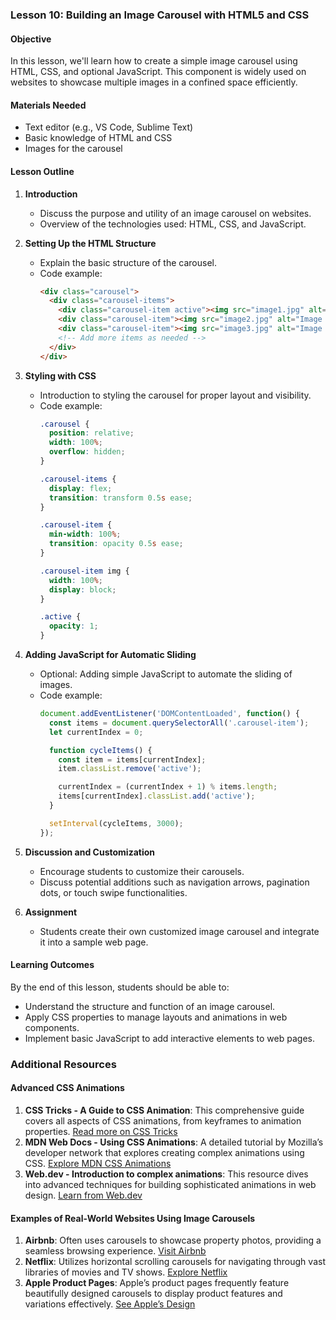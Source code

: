 ### Lesson 10: Building an Image Carousel with HTML5 and CSS

#### Objective
In this lesson, we'll learn how to create a simple image carousel using HTML, CSS, and optional JavaScript. This component is widely used on websites to showcase multiple images in a confined space efficiently.

#### Materials Needed
- Text editor (e.g., VS Code, Sublime Text)
- Basic knowledge of HTML and CSS
- Images for the carousel

#### Lesson Outline

1. **Introduction**
   - Discuss the purpose and utility of an image carousel on websites.
   - Overview of the technologies used: HTML, CSS, and JavaScript.

2. **Setting Up the HTML Structure**
   - Explain the basic structure of the carousel.
   - Code example:
     ```html
     <div class="carousel">
       <div class="carousel-items">
         <div class="carousel-item active"><img src="image1.jpg" alt="Image 1"></div>
         <div class="carousel-item"><img src="image2.jpg" alt="Image 2"></div>
         <div class="carousel-item"><img src="image3.jpg" alt="Image 3"></div>
         <!-- Add more items as needed -->
       </div>
     </div>
     ```

3. **Styling with CSS**
   - Introduction to styling the carousel for proper layout and visibility.
   - Code example:
     ```css
     .carousel {
       position: relative;
       width: 100%;
       overflow: hidden;
     }

     .carousel-items {
       display: flex;
       transition: transform 0.5s ease;
     }

     .carousel-item {
       min-width: 100%;
       transition: opacity 0.5s ease;
     }

     .carousel-item img {
       width: 100%;
       display: block;
     }

     .active {
       opacity: 1;
     }
     ```

4. **Adding JavaScript for Automatic Sliding**
   - Optional: Adding simple JavaScript to automate the sliding of images.
   - Code example:
     ```javascript
     document.addEventListener('DOMContentLoaded', function() {
       const items = document.querySelectorAll('.carousel-item');
       let currentIndex = 0;

       function cycleItems() {
         const item = items[currentIndex];
         item.classList.remove('active');

         currentIndex = (currentIndex + 1) % items.length;
         items[currentIndex].classList.add('active');
       }

       setInterval(cycleItems, 3000);
     });
     ```

5. **Discussion and Customization**
   - Encourage students to customize their carousels.
   - Discuss potential additions such as navigation arrows, pagination dots, or touch swipe functionalities.

6. **Assignment**
   - Students create their own customized image carousel and integrate it into a sample web page.

#### Learning Outcomes
By the end of this lesson, students should be able to:
- Understand the structure and function of an image carousel.
- Apply CSS properties to manage layouts and animations in web components.
- Implement basic JavaScript to add interactive elements to web pages.

### Additional Resources

#### Advanced CSS Animations
1. **CSS Tricks - A Guide to CSS Animation**: This comprehensive guide covers all aspects of CSS animations, from keyframes to animation properties. [Read more on CSS Tricks](https://css-tricks.com/almanac/properties/a/animation/)
2. **MDN Web Docs - Using CSS Animations**: A detailed tutorial by Mozilla’s developer network that explores creating complex animations using CSS. [Explore MDN CSS Animations](https://developer.mozilla.org/en-US/docs/Web/CSS/CSS_Animations/Using_CSS_animations)
3. **Web.dev - Introduction to complex animations**: This resource dives into advanced techniques for building sophisticated animations in web design. [Learn from Web.dev](https://web.dev/animation/)

#### Examples of Real-World Websites Using Image Carousels
1. **Airbnb**: Often uses carousels to showcase property photos, providing a seamless browsing experience. [Visit Airbnb](https://www.airbnb.com/)
2. **Netflix**: Utilizes horizontal scrolling carousels for navigating through vast libraries of movies and TV shows. [Explore Netflix](https://www.netflix.com/)
3. **Apple Product Pages**: Apple’s product pages frequently feature beautifully designed carousels to display product features and variations effectively. [See Apple’s Design](https://www.apple.com/iphone-12/) 

